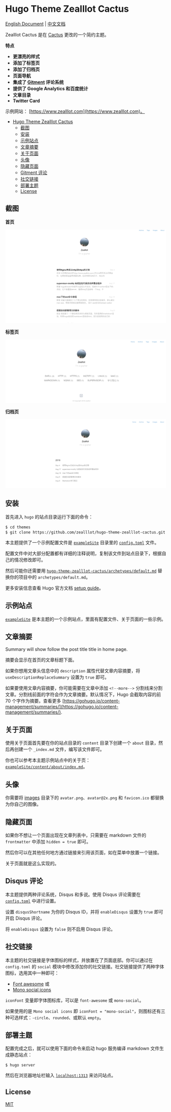 # Hugo Theme Zealllot Cactus

[English Document](https://github.com/zealllot/hugo-theme-zealllot-cactus/blob/master/README.md) | [中文文档](https://github.com/zealllot/hugo-theme-zealllot-cactus/blob/master/README_zh-cn.md)

Zealllot Cactus 是在 [Cactus](https://github.com/digitalcraftsman/hugo-cactus-theme) 更改的一个简约主题。

**特点**

+ **更漂亮的样式**
+ **添加了标签页**
+ **添加了归档页**
+ **页面导航**
+ **集成了 [Gitment](https://github.com/imsun/gitment) 评论系统**
+ **提供了 Google Analytics 和百度统计**
+ **文章目录**
+ **Twitter Card**

示例网站： [https://www.zealllot.com](https://www.zealllot.com)。




<!-- TOC depthFrom:1 depthTo:6 withLinks:1 updateOnSave:1 orderedList:0 -->

- [Hugo Theme Zealllot Cactus](#hugo-theme-zealllot-cactus)
	- [截图](#截图)
	- [安装](#安装)
	- [示例站点](#示例站点)
	- [文章摘要](#文章摘要)
	- [关于页面](#关于页面)
	- [头像](#头像)
	- [隐藏页面](#隐藏页面)
	- [Gitment 评论](#gitment-评论)
	- [社交链接](#社交链接)
	- [部署主题](#部署主题)
	- [License](#license)

<!-- /TOC -->

## 截图

**首页**

![Screenshot](https://github.com/zealllot/hugo-theme-zealllot-cactus/blob/master/images/home.png)

**标签页**

![Screenshot](https://github.com/zealllot/hugo-theme-zealllot-cactus/blob/master/images/tags.png)

**归档页**

![Screenshot](https://github.com/zealllot/hugo-theme-zealllot-cactus/blob/master/images/archive.png)

## 安装

首先进入 `hugo` 的站点目录运行下面的命令：

```
$ cd themes
$ git clone https://github.com/zealllot/hugo-theme-zealllot-cactus.git
```

本主题提供了一个示例配置文件是 [`exampleSite`](https://github.com/zealllot/hugo-theme-zealllot-cactus/tree/master/exampleSite) 目录里的 [`config.toml`](https://github.com/zealllot/hugo-theme-zealllot-cactus/blob/master/exampleSite/config.toml) 文件。

配置文件中对大部分配置都有详细的注释说明，复制该文件到站点目录下，根据自己的情况修改即可。

然后可能你还需要用 [`hugo-theme-zealllot-cactus/archetypes/default.md`](https://github.com/zealllot/hugo-theme-zealllot-cactus/tree/master/archetypes/default.md) 替换你的项目中的 `archetypes/default.md`。

更多安装信息查看 Hugo 官方文档 [setup guide](//gohugo.io/overview/installing/)。

## 示例站点

[`exampleSite`](https://github.com/zealllot/hugo-theme-zealllot-cactus/tree/master/exampleSite) 是本主题的一个示例站点，里面有配置文件、关于页面的一些示例。


## 文章摘要

Summary will show follow the post title title in home page.

摘要会显示在首页的文章标题下面。

如果你想用文章头信息中的 `description` 属性代替文章内容摘要，将 `useDescriptionReplaceSummary` 设置为 `true` 即可。

如果要使用文章内容摘要，你可能需要在文章中添加 `<!--more-->` 分割线来分割文章。分割线前面的字符会作为文章摘要。默认情况下，Hugo 会截取内容的前 70 个字作为摘要。查看更多 [https://gohugo.io/content-management/summaries/](https://gohugo.io/content-management/summaries/).

## 关于页面

使用关于页面首先要在你的站点目录的 `content` 目录下创建一个 `about` 目录，然后再创建一个 `_index.md` 文件，编写该文件即可。

你也可以参考本主题示例站点中的关于页：[`exampleSite/content/about/index.md`](https://github.com/zealllot/hugo-theme-zealllot-cactus/blob/master/exampleSite/content/about/index.md)。

## 头像

你需要将 [images](https://github.com/zealllot/hugo-theme-zealllot-cactus/blob/master/static/images/) 目录下的 `avatar.png`、`avatar@2x.png`  和 `favicon.ico` 都替换为你自己的图像。


## 隐藏页面

如果你不想让一个页面出现在文章列表中，只需要在 markdown 文件的 `frontmatter` 中添加 `hidden = true` 即可。

然后你可以在其他任何地方通过链接来引用该页面，如在菜单中放置一个链接。

关于页面就是这么实现的。


## Disqus 评论

本主题提供两种评论系统，Disqus 和多说。使用 Disqus 评论需要在 [`config.toml`](https://github.com/zealllot/hugo-theme-zealllot-cactus/blob/master/exampleSite/config.toml) 中进行设置。

设置 `disqusShortname` 为你的 Disqus ID，并将 `enableDisqus` 设置为 `true` 即可开启 Disqus 评论。

将 `enableDisqus` 设置为 `false` 则不启用 Disqus 评论。


## 社交链接

本主题的社交链接是字体图标的样式，并放置在了页面底部。你可以通过在 `config.toml` 的 `social` 模块中修改添加你的社交链接。社交链接提供了两种字体图标，选用其中一种即可：

- [Font awesome](https://fortawesome.github.io/Font-Awesome/) 或
- [Mono social icons](https://github.com/drinchev/monosocialiconsfont)

`iconFont` 变量即字体图标库，可以是 `font-awesome` 或 `mono-social`。

如果使用的是 `Mono social icons` 即 `iconFont = "mono-social"`，则图标还有三种可选样式：`-circle`、`rounded`、或默认 `empty`。


## 部署主题

配置完成之后，就可以使用下面的命令来启动 hugo 服务编译 markdown 文件生成静态站点：

```
$ hugo server
```

然后在浏览器地址栏输入 [`localhost:1313`](http://localhost:1313) 来访问站点。


## License

[MIT](https://github.com/zealllot/hugo-theme-zealllot-cactus/blob/master/LICENSE.md)
